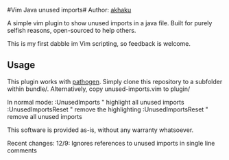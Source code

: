 #Vim Java unused imports#
Author: [akhaku](http://akhaku.com)

A simple vim plugin to show unused imports in a java file. Built for purely
selfish reasons, open-sourced to help others.

This is my first dabble im Vim scripting, so feedback is welcome.

## Usage ##
This plugin works with [pathogen](https://github.com/tpope/vim-pathogen). Simply
clone this repository to a subfolder within bundle/. Alternatively, copy 
unused-imports.vim to plugin/

In normal mode:
:UnusedImports " highlight all unused imports
:UnusedImportsReset " remove the highlighting
:UnusedImportsReset " remove all unused imports

This software is provided as-is, without any warranty whatsoever.

Recent changes:
12/9: Ignores references to unused imports in single line comments
